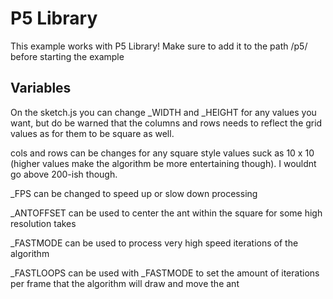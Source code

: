 # P5 Library

This example works with P5 Library! Make sure to add it to the path /p5/ before starting the example

## Variables

On the sketch.js you can change _WIDTH and _HEIGHT for any values you want, but do be warned that the columns and rows needs to reflect the grid values as for them to be square as well.

cols and rows can be changes for any square style values suck as 10 x 10 (higher values make the algorithm be more entertaining though). I wouldnt go above 200-ish though.

_FPS can be changed to speed up or slow down processing

_ANTOFFSET can be used to center the ant within the square for some high resolution takes

_FASTMODE can be used to process very high speed iterations of the algorithm

_FASTLOOPS can be used with _FASTMODE to set the amount of iterations per frame that the algorithm will draw and move the ant